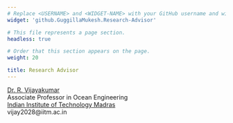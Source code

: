 ```yaml
---
# Replace <USERNAME> and <WIDGET-NAME> with your GitHub username and widget name, respectively.
widget: 'github.GuggillaMukesh.Research-Advisor'

# This file represents a page section.
headless: true

# Order that this section appears on the page.
weight: 20

title: Research Advisor
---
```

<p><a href="http://www.doe.iitm.ac.in/vijay2028/" target="_blank">Dr. R. Vijayakumar</a><br>
Associate Professor in Ocean Engineering <br>
<a href="https://www.iitm.ac.in/" target="_blank">Indian Institute of Technology Madras</a><br>
vijay2028@iitm.ac.in <br></p>





